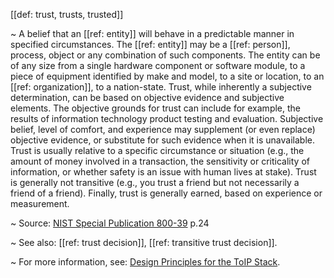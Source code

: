 [[def: trust, trusts, trusted]]

~ A belief that an [[ref: entity]] will behave in a predictable manner in specified circumstances. The [[ref: entity]] may be a [[ref: person]], process, object or any combination of such components. The entity can be of any size from a single hardware component or software module, to a piece of equipment identified by make and model, to a site or location, to an [[ref: organization]], to a nation-state. Trust, while inherently a subjective determination, can be based on objective evidence and subjective elements. The objective grounds for trust can include for example, the results of information technology product testing and evaluation. Subjective belief, level of comfort, and experience may supplement (or even replace) objective evidence, or substitute for such evidence when it is unavailable. Trust is usually relative to a specific circumstance or situation (e.g., the amount of money involved in a transaction, the sensitivity or criticality of information, or whether safety is an issue with human lives at stake). Trust is generally not transitive (e.g., you trust a friend but not necessarily a friend of a friend). Finally, trust is generally earned, based on experience or measurement.

~ Source: [NIST Special Publication 800-39](https://nvlpubs.nist.gov/nistpubs/Legacy/SP/nistspecialpublication800-39.pdf) p.24

~ See also: [[ref: trust decision]], [[ref: transitive trust decision]].

~ For more information, see: [Design Principles for the ToIP Stack](https://trustoverip.org/our-work/design-principles/).
